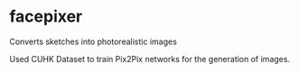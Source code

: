# facepixer
Converts sketches into photorealistic images

Used CUHK Dataset to train Pix2Pix networks for the generation of images.
